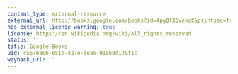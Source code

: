 ```yaml
---
content_type: external-resource
external_url: http://books.google.com/books?id=4pgQfXQvekcC&printsec=frontcover
has_external_license_warning: true
license: https://en.wikipedia.org/wiki/All_rights_reserved
status: ''
title: Google Books
uid: c557ba06-651b-427e-aea5-918b9d130f1c
wayback_url: ''
---
```

